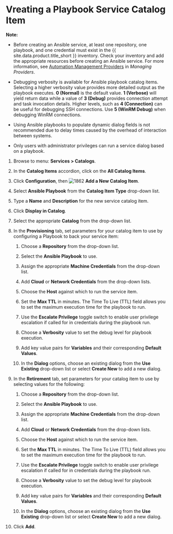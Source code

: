 # Vreating a Playbook Service Catalog Item

**Note:**

- Before creating an Ansible service, at least one repository, one playbook, and one credential must exist in the {{ site.data.product.title_short }} inventory. Check your inventory and add the appropriate resources before creating an Ansible service. For more information, see [Automation Management Providers](../managing_providers/index.html#automation-management-providers) in *Managing Providers*.

- Debugging verbosity is available for Ansible playbook catalog items. Selecting a higher verbosity value provides more detailed output as the playbook executes. **0 (Normal)** is the default value. **1 (Verbose)** will yield return data while a value of **3 (Debug)** provides connection attempt and task invocation details. Higher levels, such as **4 (Connection)** can be useful for debugging SSH connections. Use **5 (WinRM Debug)** when debugging WinRM connections.

- Using Ansible playbooks to populate dynamic dialog fields is not recommended due to delay times caused by the overhead of interaction between systems.

- Only users with administrator privileges can run a service dialog based on a playbook.

1. Browse to menu: **Services > Catalogs**.

2. In the **Catalog Items** accordion, click on the **All Catalog Items**.

3. Click **Configuration**, then ![1862](../images/1862.png) **Add a New Catalog Item**.

4. Select **Ansible Playbook** from the **Catalog Item Type** drop-down list.

5. Type a **Name** and **Description** for the new service catalog item.

6. Click **Display in Catalog**.

7. Select the appropriate **Catalog** from the drop-down list.

8. In the **Provisioning** tab, set parameters for your catalog item to use by
   configuring a Playbook to back your service item:

    1. Choose a **Repository** from the drop-down list.

    2. Select the **Ansible Playbook** to use.

    3. Assign the appropriate **Machine Credentials** from the drop-down list.

    4. Add **Cloud** or **Network Credentials** from the drop-down lists.

    5. Choose the **Host** against which to run the service item.

    6. Set the **Max TTL** in minutes. The Time To Live (TTL) field allows you to set the maximum execution time for the playbook to run.

    7. Use the **Escalate Privilege** toggle switch to enable user privilege escalation if called for in credentials during the playbook run.

    8. Choose a **Verbosity** value to set the debug level for playbook execution.

    9. Add key value pairs for **Variables** and their corresponding **Default Values**.

    10. In the **Dialog** options, choose an existing dialog from the **Use Existing** drop-down list or select **Create New** to add a new dialog.

9. In the **Retirement** tab, set parameters for your catalog item to use by selecting
    values for the following:

    1. Choose a **Repository** from the drop-down list.

    2. Select the **Ansible Playbook** to use.

    3. Assign the appropriate **Machine Credentials** from the drop-down list.

    4. Add **Cloud** or **Network Credentials** from the drop-down lists.

    5. Choose the **Host** against which to run the service item.

    6. Set the **Max TTL** in minutes. The Time To Live (TTL) field allows you to set the maximum execution time for the playbook to run.

    7. Use the **Escalate Privilege** toggle switch to enable user privilege escalation if called for in credentials during the playbook run.

    8. Choose a **Verbosity** value to set the debug level for playbook execution.

    9. Add key value pairs for **Variables** and their corresponding **Default Values**.

    10. In the **Dialog** options, choose an existing dialog from the **Use Existing** drop-down list or select **Create New** to add a new dialog.

10. Click **Add**.

